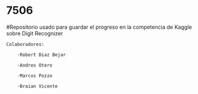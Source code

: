 # 7506
#Repositorio usado para guardar el progreso en la competencia de Kaggle sobre Digit Recognizer

	Colaboradores:

		·Robert Diaz Bejar
    
		·Andres Otero

		·Marcos Pozzo

		·Braian Vicente
